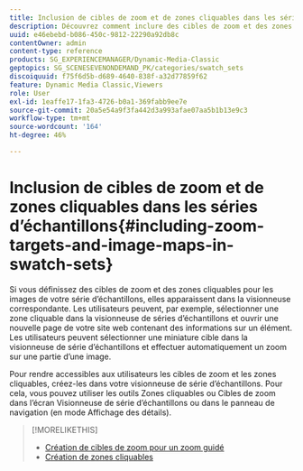 ```yaml
---
title: Inclusion de cibles de zoom et de zones cliquables dans les séries d’échantillons
description: Découvrez comment inclure des cibles de zoom et des zones cliquables dans les séries d’échantillons dans Dynamic Media Classic.
uuid: e46ebebd-b086-450c-9812-22290a92db8c
contentOwner: admin
content-type: reference
products: SG_EXPERIENCEMANAGER/Dynamic-Media-Classic
geptopics: SG_SCENESEVENONDEMAND_PK/categories/swatch_sets
discoiquuid: f75f6d5b-d689-4640-838f-a32d77859f62
feature: Dynamic Media Classic,Viewers
role: User
exl-id: 1eaffe17-1fa3-4726-b0a1-369fabb9ee7e
source-git-commit: 20a5e54a9f3fa442d3a993afae07aa5b1b13e9c3
workflow-type: tm+mt
source-wordcount: '164'
ht-degree: 46%

---
```


# Inclusion de cibles de zoom et de zones cliquables dans les séries d’échantillons{#including-zoom-targets-and-image-maps-in-swatch-sets}

Si vous définissez des cibles de zoom et des zones cliquables pour les images de votre série d’échantillons, elles apparaissent dans la visionneuse correspondante. Les utilisateurs peuvent, par exemple, sélectionner une zone cliquable dans la visionneuse de séries d’échantillons et ouvrir une nouvelle page de votre site web contenant des informations sur un élément. Les utilisateurs peuvent sélectionner une miniature cible dans la visionneuse de série d’échantillons et effectuer automatiquement un zoom sur une partie d’une image.

Pour rendre accessibles aux utilisateurs les cibles de zoom et les zones cliquables, créez-les dans votre visionneuse de série d’échantillons. Pour cela, vous pouvez utiliser les outils Zones cliquables ou Cibles de zoom dans l’écran Visionneuse de série d’échantillons ou dans le panneau de navigation (en mode Affichage des détails).

>[!MORELIKETHIS]
>
>* [Création de cibles de zoom pour un zoom guidé](creating-zoom-targets-guided-zoom.md#creating_zoom_targets_for_guided_zoom)
>* [Création de zones cliquables](creating-image-maps.md#creating_image_maps)

